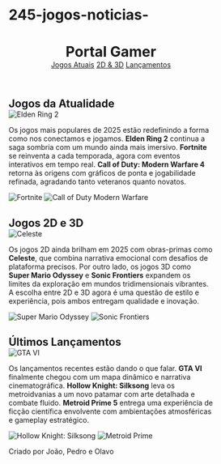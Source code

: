 # 245-jogos-noticias-<!DOCTYPE html><html lang="pt-BR">
<head>
  <meta charset="UTF-8" />
  <meta name="viewport" content="width=device-width, initial-scale=1.0"/>
  <title>Portal Gamer</title>
  <style>
    :root {
      --primary-color: #00bcd4;
      --background-color: #0f0f0f;
      --card-background: #1e1e1e;
      --text-color: #e0e0e0;
      --shadow-color: rgba(0, 188, 212, 0.3);
    }* {
  margin: 0;
  padding: 0;
  box-sizing: border-box;
}

body {
  font-family: 'Segoe UI', Tahoma, Geneva, Verdana, sans-serif;
  background: var(--background-color);
  color: var(--text-color);
  line-height: 1.6;
}

header {
  background: #1f1f1f;
  padding: 2.5rem 1rem;
  text-align: center;
  box-shadow: 0 2px 5px #000;
}

header h1 {
  color: var(--primary-color);
  font-size: 3rem;
  margin-bottom: 0.5rem;
}

nav {
  margin-top: 1rem;
}

nav a {
  color: var(--primary-color);
  margin: 0 1.5rem;
  text-decoration: none;
  font-weight: 600;
  font-size: 1.1rem;
  transition: color 0.3s ease;
}

nav a:hover {
  color: #ffffff;
}

main {
  padding: 4rem 8%;
  display: grid;
  grid-template-columns: repeat(auto-fit, minmax(350px, 1fr));
  gap: 2.5rem;
}

article {
  background: var(--card-background);
  padding: 2rem;
  border-radius: 16px;
  box-shadow: 0 0 25px var(--shadow-color);
  transition: transform 0.3s ease, box-shadow 0.3s ease;
}

article:hover {
  transform: translateY(-5px);
  box-shadow: 0 0 35px var(--shadow-color);
}

h2 {
  color: var(--primary-color);
  margin-bottom: 1.2rem;
  font-size: 1.8rem;
}

img {
  width: 100%;
  height: auto;
  border-radius: 12px;
  margin-bottom: 1rem;
}

p {
  font-size: 1rem;
  color: #ccc;
}

footer {
  background: #1f1f1f;
  text-align: center;
  padding: 2rem;
  margin-top: 3rem;
  color: #aaa;
  font-size: 1rem;
  border-top: 2px solid #333;
}

  </style>
</head>
<body>  <header>
    <h1>Portal Gamer</h1>
    <nav>
      <a href="#atuais">Jogos Atuais</a>
      <a href="#2d3d">2D & 3D</a>
      <a href="#lancamentos">Lançamentos</a>
    </nav>
  </header>  <main>
    <article id="atuais">
      <h2>Jogos da Atualidade</h2>
      <img src="https://upload.wikimedia.org/wikipedia/en/f/f5/Elden_Ring_Box_art.jpg" alt="Elden Ring 2">
      <p>Os jogos mais populares de 2025 estão redefinindo a forma como nos conectamos e jogamos. <strong>Elden Ring 2</strong> continua a saga sombria com um mundo ainda mais imersivo. <strong>Fortnite</strong> se reinventa a cada temporada, agora com eventos interativos em tempo real. <strong>Call of Duty: Modern Warfare 4</strong> retorna às origens com gráficos de ponta e jogabilidade refinada, agradando tanto veteranos quanto novatos.</p>
      <img src="https://cdn2.unrealengine.com/fortnite-og-overview-01-1920x1080-8c2228369c45.jpg" alt="Fortnite">
      <img src="https://upload.wikimedia.org/wikipedia/en/2/20/Call_of_Duty_Modern_Warfare_II_Key_Art.jpg" alt="Call of Duty Modern Warfare">
    </article><article id="2d3d">
  <h2>Jogos 2D e 3D</h2>
  <img src="https://upload.wikimedia.org/wikipedia/en/9/9f/Celeste_box_art_final.png" alt="Celeste">
  <p>Os jogos 2D ainda brilham em 2025 com obras-primas como <strong>Celeste</strong>, que combina narrativa emocional com desafios de plataforma precisos. Por outro lado, os jogos 3D como <strong>Super Mario Odyssey</strong> e <strong>Sonic Frontiers</strong> expandem os limites da exploração em mundos tridimensionais vibrantes. A escolha entre 2D e 3D agora é uma questão de estilo e experiência, pois ambos entregam qualidade e inovação.</p>
  <img src="https://upload.wikimedia.org/wikipedia/en/8/8d/Super_Mario_Odyssey.jpg" alt="Super Mario Odyssey">
  <img src="https://upload.wikimedia.org/wikipedia/en/8/88/Sonic_Frontiers_cover.jpg" alt="Sonic Frontiers">
</article>

<article id="lancamentos">
  <h2>Últimos Lançamentos</h2>
  <img src="https://upload.wikimedia.org/wikipedia/en/e/e5/Grand_Theft_Auto_VI_cover_art.jpg" alt="GTA VI">
  <p>Os lançamentos recentes estão dando o que falar. <strong>GTA VI</strong> finalmente chegou com um mapa dinâmico e narrativa cinematográfica. <strong>Hollow Knight: Silksong</strong> leva os metroidvanias a um novo patamar com arte detalhada e combate fluido. <strong>Metroid Prime 5</strong> entrega uma experiência de ficção científica envolvente com ambientações atmosféricas e gameplay estratégico.</p>
  <img src="https://upload.wikimedia.org/wikipedia/en/5/55/Hollow_Knight_Silksong_cover_art.png" alt="Hollow Knight: Silksong">
  <img src="https://upload.wikimedia.org/wikipedia/en/c/c6/Metroid_Prime_3_Corruption_PAL.jpg" alt="Metroid Prime">
</article>

  </main>  <footer>
    <p>Criado por João, Pedro e Olavo</p>
  </footer></body>
</html>
